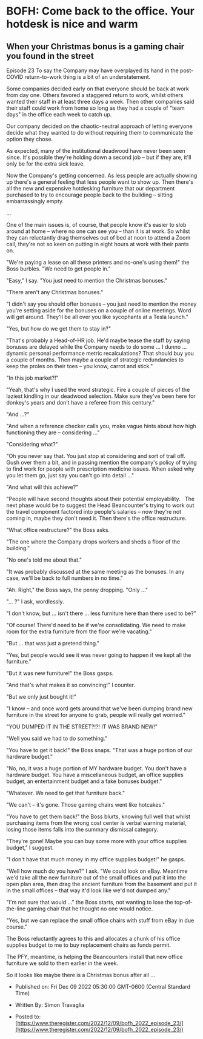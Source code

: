 # BOFH: Come back to the office. Your hotdesk is nice and warm

## When your Christmas bonus is a gaming chair you found in the street

Episode 23 To say the Company may have overplayed its hand in the post-COVID return-to-work thing is a bit of an understatement.

Some companies decided early on that everyone should be back at work from day one. Others favored a staggered return to work, whilst others wanted their staff in at least three days a week. Then other companies said their staff could work from home so long as they had a couple of "team days" in the office each week to catch up.

Our company decided on the chaotic-neutral approach of letting everyone decide what they wanted to do without requiring them to communicate the option they chose.

As expected, many of the institutional deadwood have never been seen since. It's possible they're holding down a second job – but if they are, it'll only be for the extra sick leave.

Now the Company's getting concerned. As less people are actually showing up there's a general feeling that less people want to show up. Then there's all the new and expensive hotdesking furniture that our department purchased to try to encourage people back to the building – sitting embarrassingly empty.

…

One of the main issues is, of course, that people know it's easier to slob around at home – where no one can see you – than it is at work. So whilst they can reluctantly drag themselves out of bed at noon to attend a Zoom call, they're not so keen on putting in eight hours at work with their pants on.

"We're paying a lease on all these printers and no-one's using them!" the Boss burbles. "We need to get people in."

"Easy," I say. "You just need to mention the Christmas bonuses."

"There aren't any Christmas bonuses."

"I didn't say you should offer bonuses – you just need to mention the money you're setting aside for the bonuses on a couple of online meetings. Word will get around. They'll be all over you like sycophants at a Tesla launch."

"Yes, but how do we get them to stay in?"

"That's probably a Head-of-HR job. He'd maybe tease the staff by saying bonuses are delayed while the Company needs to do some … I dunno … dynamic personal performance metric recalculations? That should buy you a couple of months. Then maybe a couple of strategic redundancies to keep the proles on their toes – you know, carrot and stick."

"In this job market?!"

"Yeah, that's why I used the word strategic. Fire a couple of pieces of the laziest kindling in our deadwood selection. Make sure they've been here for donkey's years and don't have a referee from this century."

"And …?"

"And when a reference checker calls you, make vague hints about how high functioning they are – considering …"

"Considering what?"

"Oh you never say that. You just stop at considering and sort of trail off. Gush over them a bit, and in passing mention the company's policy of trying to find work for people with prescription medicine issues. When asked why you let them go, just say you can't go into detail …"

"And what will this achieve?"

"People will have second thoughts about their potential employability.   The next phase would be to suggest the Head Beancounter's trying to work out the travel component factored into people's salaries – now they're not coming in, maybe they don't need it. Then there's the office restructure.

"What office restructure?" the Boss asks.

"The one where the Company drops workers and sheds a floor of the building."

"No one's told me about that."

"It was probably discussed at the same meeting as the bonuses. In any case, we'll be back to full numbers in no time."

"Ah. Right," the Boss says, the penny dropping. "Only …"

"… ?" I ask, wordlessly.

"I don't know, but … isn't there … less furniture here than there used to be?"

"Of course! There'd need to be if we're consolidating. We need to make room for the extra furniture from the floor we're vacating."

"But … that was just a pretend thing."

"Yes, but people would see it was never going to happen if we kept all the furniture."

"But it was new furniture!" the Boss gasps.

"And that's what makes it so convincing!" I counter.

"But we only just bought it!"

"I know – and once word gets around that we've been dumping brand new furniture in the street for anyone to grab, people will really get worried."

"YOU DUMPED IT IN THE STREET?!?! IT WAS BRAND NEW!"

"Well you said we had to do something."

"You have to get it back!" the Boss snaps. "That was a huge portion of our hardware budget."

"No, no, it was a huge portion of MY hardware budget. You don't have a hardware budget. You have a miscellaneous budget, an office supplies budget, an entertainment budget and a fake bonuses budget."

"Whatever. We need to get that furniture back."

"We can't – it's gone. Those gaming chairs went like hotcakes."

"You have to get them back!" the Boss blurts, knowing full well that whilst purchasing items from the wrong cost center is verbal warning material, losing those items falls into the summary dismissal category.

"They're gone! Maybe you can buy some more with your office supplies budget," I suggest.

"I don't have that much money in my office supplies budget!" he gasps.

"Well how much do you have?" I ask. "We could look on eBay. Meantime we'd take all the new furniture out of the small offices and put it into the open plan area, then drag the ancient furniture from the basement and put it in the small offices – that way it'd look like we'd not dumped any."

"I'm not sure that would …" the Boss starts, not wanting to lose the top-of-the-line gaming chair that he thought no one would notice.

"Yes, but we can replace the small office chairs with stuff from eBay in due course."

The Boss reluctantly agrees to this and allocates a chunk of his office supplies budget to me to buy replacement chairs as funds permit.

The PFY, meantime, is helping the Beancounters install that new office furniture we sold to them earlier in the week.

So it looks like maybe there is a Christmas bonus after all …



- Published on: Fri Dec 09 2022 05:30:00 GMT-0600 (Central Standard Time)

- Written By: Simon Travaglia

- Posted to: [https://www.theregister.com/2022/12/09/bofh_2022_episode_23/](https://www.theregister.com/2022/12/09/bofh_2022_episode_23/)